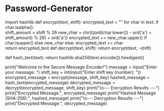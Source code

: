 # Password-Generator
import hashlib
def encrypt(text, shift):
    encrypted_text = ""
    for char in text:
        if char.isalpha():  
            shift_amount = shift % 26
            new_char = chr(((ord(char.lower()) - ord('a') + shift_amount) % 26) + ord('a'))
            encrypted_text += new_char.upper() if char.isupper() else new_char
        else:
            encrypted_text += char  
    return encrypted_text
def decrypt(text, shift):
    return encrypt(text, -shift)  


def hash_text(text):
    return hashlib.sha256(text.encode()).hexdigest()

print("Welcome to the Secure Message Encoder!")
message = input("Enter your message: ")
shift_key = int(input("Enter shift key (number): "))
encrypted_message = encrypt(message, shift_key)
hashed_message = hash_text(encrypted_message)
decrypted_message = decrypt(encrypted_message, shift_key)
print("\n--- Encryption Results ---")
print("Encrypted Message:", encrypted_message)
print("Hashed Message (SHA-256):", hashed_message)
print("\n--- Decryption Results ---")
print("Decrypted Message:", decrypted_message)
